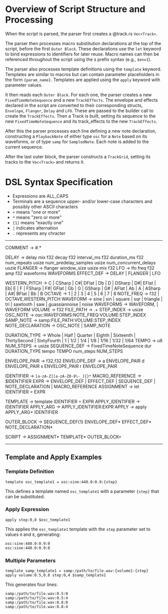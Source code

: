 # Overview of Script Structure and Processing

When the script is parsed, the parser first creates a @track.rs `Vec<Track>`.

The parser then processes macro substitution declarations at the top of the script, before the first `Outer Block`. These declarations use the `let` keyword to bind expressions to identifiers for later reuse. Macro names can then be referenced throughout the script using the `$` prefix syntax (e.g., `$env1`).

The parser also processes template definitions using the `template` keyword. Templates are similar to macros but can contain parameter placeholders in the form `{param_name}`. Templates are applied using the `apply` keyword with parameter values.

It then reads each `Outer Block`. For each one, the parser creates a new `FixedTimeNoteSequence` and a new `TrackEffects`. The envelope and effects declared in the script are converted to their corresponding structs, `Envelope`, `Flanger`, `Delay` and `LFO`. These are passed to the builder call to create the `TrackEffects`. Then a Track is built, setting its sequence to the new `FixedTimeNoteSequence` and its track_effects to the new `TrackEffects`.

After this the parser processes each line defining a new note declaration, constructing a `PlaybackNote` of either type `osc` for a `Note` based on its waveforms, or of type `samp` for `SampledNote`. Each note is added to the current sequence.

After the last outer block, the parser constructs a `TrackGrid`, setting its tracks to the `Vec<Track>` and returns it.

# DSL Syntax Specification

- Expressions are ALL_CAPS
- Terminals are a sequence upper- and/or lower-case characters and possibly other ASCII characters
- `+` means "one or more"
- `*` means "zero or more"
- `{1}` means "exactly one"
- `|` indicates alternation
- `.` represents any chracter

--- 

COMMENT -> #.*

DELAY -> delay mix f32 decay f32 interval_ms f32 duration_ms f32 num_repeats usize num_predelay_samples usize num_concurrent_delays uszie 
FLANGER -> flanger window_size usize mix f32
LFO -> lfo freq f32 amp f32 waveforms WAVEFORMS
EFFECT_DEF -> DELAY | FLANGER | LFO

WESTERN_PITCH -> C | CSharp | C#| DFlat | Db | D | DSharp | D#| EFlat | Eb| E | F | FSharp | F#| GFlat | Gb | G | GSharp | G# | AFlat | Ab | A | ASharp | A#| BFlat | Bb | B
OCTAVE -> 1 | 2 | 3 | 4 | 5 | 6 | 7 | 8
NOTE_FREQ -> f32 | OCTAVE,WESTERN_PITCH
WAVEFORM -> sine | sin | square | sqr | triangle | tri | sawtooth | saw | guassiannoise | noise
WAVEFORMS -> WAVEFORM, | WAVEFORM
VOLUME -> f32
FILE_PATH -> .+
STEP_INDEX -> usize
OSC_NOTE -> osc:WAVEFORMS:NOTE_FREQ:VOLUME:STEP_INDEX
SAMP_NOTE -> samp:FILE_PATH:VOLUME:STEP_INDEX
NOTE_DECLARATION -> OSC_NOTE | SAMP_NOTE

DURATION_TYPE -> Whole | Half | Quarter | Eighth | Sixteenth | ThirtySecond | SixtyFourth | 1 | 1/2 | 1/4 | 1/8 | 1/16 | 1/32 | 1/64
TEMPO -> u8
NUM_STEPS -> usize
SEQUENCE_DEF -> FixedTimeNoteSequence dur DURATION_TYPE tempo TEMPO num_steps NUM_STEPS

ENVELOPE_PAIR -> f32,f32
ENVELOPE_DEF -> a ENVELOPE_PAIR d ENVELOPE_PAIR s ENVELOPE_PAIR r ENVELOPE_PAIR

IDENTIFIER -> `[a-zA-Z][a-zA-Z0-9\-_]{}*`
MACRO_REFERENCE -> $IDENTIFIER
EXPR -> ENVELOPE_DEF | EFFECT_DEF | SEQUENCE_DEF | NOTE_DECLARATION | MACRO_REFERENCE
ASSIGNMENT -> let IDENTIFIER = EXPR

TEMPLATE -> template IDENTIFIER = EXPR
APPLY_IDENTIFIER -> IDENTIFIER
APPLY_ARG -> APPLY_IDENTIFIER:EXPR
APPLY -> apply APPLY_ARG+ IDENTIFIER

OUTER_BLOCK -> SEQUENCE_DEF{1} ENVELOPE_DEF* EFFECT_DEF* NOTE_DECLARATION*

SCRIPT -> ASSIGNMENT* TEMPLATE* OUTER_BLOCK+

---

## Template and Apply Examples

### Template Definition
```
template osc_template1 = osc:sine:440.0:0.9:{step}
```

This defines a template named `osc_template1` with a parameter `{step}` that can be substituted.

### Apply Expression
```
apply step:0,8 $osc_template1
```

This applies the `osc_template1` template with the `step` parameter set to values `0` and `8`, generating:
```
osc:sine:440.0:0.9:0
osc:sine:440.0:0.9:8
```

### Multiple Parameters
```
template samp_template1 = samp:/path/to/file.wav:{volume}:{step}
apply volume:0.5,0.8 step:0,4 $samp_template1
```

This generates four lines:
```
samp:/path/to/file.wav:0.5:0
samp:/path/to/file.wav:0.5:4
samp:/path/to/file.wav:0.8:0
samp:/path/to/file.wav:0.8:4
```
